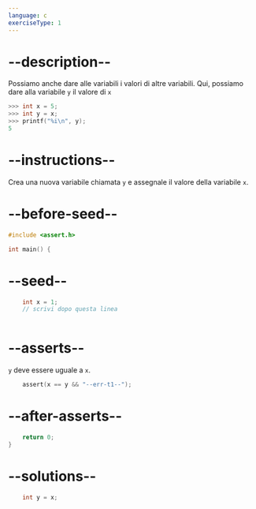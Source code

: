 ```yaml
---
language: c
exerciseType: 1
---
```


# --description--

Possiamo anche dare alle variabili i valori di altre variabili. Qui, possiamo dare alla variabile `y` il valore di `x`
```c
>>> int x = 5;
>>> int y = x;
>>> printf("%i\n", y);
5
```

# --instructions--

Crea una nuova variabile chiamata `y` e assegnale il valore della variabile `x`.

# --before-seed--

```c
#include <assert.h>

int main() {
```

# --seed--

```c
	int x = 1;
	// scrivi dopo questa linea
  
```

# --asserts--

`y` deve essere uguale a `x`.

```c
	assert(x == y && "--err-t1--");
```

# --after-asserts--

```c
	return 0;
}
```

# --solutions--

```c
	int y = x;
```

